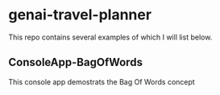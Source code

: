 # genai-travel-planner
This repo contains several examples of which I will list below.

## ConsoleApp-BagOfWords
This console app demostrats the Bag Of Words concept 
